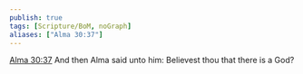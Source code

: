 ```yaml
---
publish: true
tags: [Scripture/BoM, noGraph]
aliases: ["Alma 30:37"]
---
```

[Alma 30:37](https://churchofjesuschrist.org/study/scriptures/bofm/alma/30?lang=eng&id=p37#p37) And then Alma said unto him: Believest thou that there is a God?
